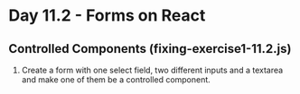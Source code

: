# Day 11.2 - Forms on React

## Controlled Components (fixing-exercise1-11.2.js)

1. Create a form with one select field, two different inputs and a textarea and make one of them be a controlled component.

